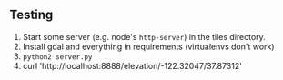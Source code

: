 Testing
-------
1. Start some server (e.g. node's `http-server`) in the tiles directory.
2. Install gdal and everything in requirements (virtualenvs don't work)
3. `python2 server.py`
4. curl 'http://localhost:8888/elevation/-122.32047/37.87312'
